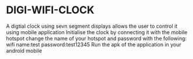 # DIGI-WIFI-CLOCK
A digtial clock using sevn segment displays allows the user to control it using mobile application
Initialise the clock by connecting it with the mobile hotspot
change the name of your hotspot and password with the following:
  wifi name:test
  password:test12345
Run the apk of the application in your android mobile
